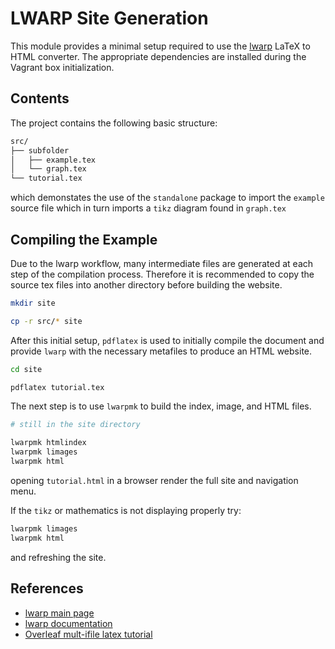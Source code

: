 # LWARP Site Generation

This module provides a minimal setup required to use the [lwarp](https://bdtechconcepts.com/LaTeX-HTML-Converter-The-Lwarp-package.html#autosec-155)
LaTeX to HTML converter. The appropriate dependencies are installed during the
Vagrant box initialization.

## Contents

The project contains the following basic structure:

```bash
src/
├── subfolder
│   ├── example.tex
│   └── graph.tex
└── tutorial.tex
```

which demonstates the use of the `standalone` package to import the `example`
source file which in turn imports a `tikz` diagram found in `graph.tex`

## Compiling the Example

Due to the lwarp workflow, many intermediate files are generated at each step
of the compilation process. Therefore it is recommended to copy the source tex
files into another directory before building the website.

```bash
mkdir site

cp -r src/* site
```

After this initial setup, `pdflatex` is used to initially compile the document
and provide `lwarp` with the necessary metafiles to produce an HTML website.

```bash
cd site

pdflatex tutorial.tex
```

The next step is to use `lwarpmk` to build the index, image, and HTML files.

```bash
# still in the site directory

lwarpmk htmlindex
lwarpmk limages
lwarpmk html
```

opening `tutorial.html` in a browser render the full site and navigation menu.

If the `tikz` or mathematics is not displaying properly try:

```bash
lwarpmk limages
lwarpmk html
```

and refreshing the site.

## References

- [lwarp main page](https://bdtechconcepts.com/LaTeX-HTML-Converter-The-Lwarp-package.html)
- [lwarp documentation](https://bdtechconcepts.com/portfolio/lwarp.pdf)
- [Overleaf mult-ifile latex tutorial](https://www.overleaf.com/learn/latex/Multi-file_LaTeX_projects)
